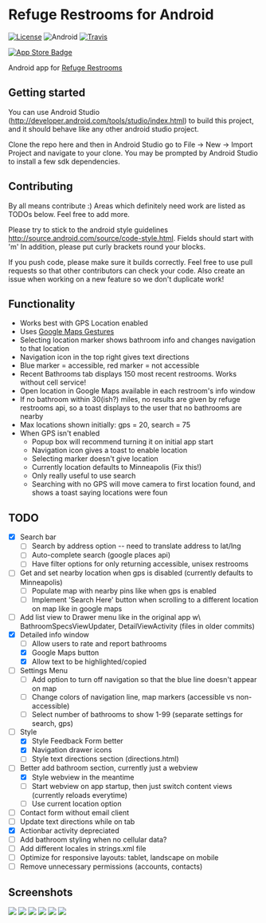 # Refuge Restrooms for Android
[![License](https://img.shields.io/badge/license-AGPL-lightgrey.svg)](https://raw.githubusercontent.com/RefugeRestrooms/refugerestrooms-ios/master/LICENSE)
![Android](https://img.shields.io/badge/platform-android-lightgrey.svg)
[![Travis](https://travis-ci.org/RefugeRestrooms/refugerestrooms-android.svg?branch=master)](https://travis-ci.org/RefugeRestrooms/refugerestrooms-android)

[![App Store Badge](https://cloud.githubusercontent.com/assets/16610908/18124896/7be337b6-6f74-11e6-9814-79b9c2d53961.png)](https://play.google.com/store/apps/details?id=org.refugerestrooms)

Android app for [Refuge Restrooms](http://www.refugerestrooms.org/)

## Getting started
You can use Android Studio (http://developer.android.com/tools/studio/index.html) to build this project, and it should behave like any other android studio project.

Clone the repo here and then in Android Studio go to File -> New -> Import Project and navigate to your clone. You may be prompted by Android Studio to install a few sdk dependencies.

## Contributing
By all means contribute :) Areas which definitely need work are listed as TODOs below. Feel free to add more.

Please try to stick to the android style guidelines http://source.android.com/source/code-style.html. Fields should start with 'm'
In addition, please put curly brackets round your blocks.

If you push code, please make sure it builds correctly. Feel free to use pull requests so that other contributors can check your code. Also create an issue when working on a new feature so we don't duplicate work!

## Functionality
- Works best with GPS Location enabled
- Uses [Google Maps Gestures](https://support.google.com/gmm/answer/3139292?hl=en)
- Selecting location marker shows bathroom info and changes navigation to that location
- Navigation icon in the top right gives text directions
- Blue marker = accessible, red marker = not accessible
- Recent Bathrooms tab displays 150 most recent restrooms. Works without cell service!
- Open location in Google Maps available in each restroom's info window
- If no bathroom within 30(ish?) miles, no results are given by refuge restrooms api, so a toast displays to the user that no bathrooms are nearby
- Max locations shown initially: gps = 20, search = 75
- When GPS isn't enabled
  - Popup box will recommend turning it on initial app start
  - Navigation icon gives a toast to enable location
  - Selecting marker doesn't give location
  - Currently location defaults to Minneapolis (Fix this!)
  - Only really useful to use search
  - Searching with no GPS will move camera to first location found, and shows a toast saying locations were foun

## TODO
- [x] Search bar
  - [ ] Search by address option -- need to translate address to lat/lng
  - [ ] Auto-complete search (google places api)
  - [ ] Have filter options for only returning accessible, unisex restrooms
- [ ] Get and set nearby location when gps is disabled (currently defaults to Minneapolis)
	- [ ] Populate map with nearby pins like when gps is enabled
	- [ ] Implement 'Search Here' button when scrolling to a different location on map like in google maps
- [ ] Add list view to Drawer menu like in the original app w\ BathroomSpecsViewUpdater, DetailViewActivity (files in older commits)
- [x] Detailed info window
  - [ ] Allow users to rate and report bathrooms
  - [x] Google Maps button
  - [x] Allow text to be highlighted/copied
- [ ] Settings Menu
  - [ ] Add option to turn off navigation so that the blue line doesn't appear on map
  - [ ] Change colors of navigation line, map markers (accessible vs non-accessible)
  - [ ] Select number of bathrooms to show 1-99 (separate settings for search, gps)
- [ ] Style
  - [x] Style Feedback Form better
  - [x] Navigation drawer icons
  - [ ] Style text directions section (directions.html)
- [ ] Better add bathroom section, currently just a webview
  - [x] Style webview in the meantime
  - [ ] Start webview on app startup, then just switch content views (currently reloads everytime)
  - [ ] Use current location option
- [ ] Contact form without email client
- [ ] Update text directions while on tab
- [x] Actionbar activity depreciated
- [ ] Add bathroom styling when no cellular data?
- [ ] Add different locales in strings.xml file
- [ ] Optimize for responsive layouts: tablet, landscape on mobile
- [ ] Remove unnecessary permissions (accounts, contacts)

## Screenshots
![](/app/src/main/res/drawable-hdpi/Screenshots/screen1.png?raw=true)
![](/app/src/main/res/drawable-hdpi/Screenshots/screen2.png?raw=true)
![](/app/src/main/res/drawable-hdpi/Screenshots/screen3.png?raw=true)
![](/app/src/main/res/drawable-hdpi/Screenshots/screen4.png?raw=true)
![](/app/src/main/res/drawable-hdpi/Screenshots/screen5.png?raw=true)
![](/app/src/main/res/drawable-hdpi/Screenshots/screen6.png?raw=true)
